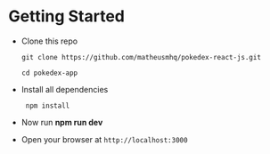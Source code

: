 # Getting Started

- Clone this repo

  ```
  git clone https://github.com/matheusmhq/pokedex-react-js.git

  cd pokedex-app
  ```

- Install all dependencies

  ```
   npm install

  ```

- Now run **npm run dev**

- Open your browser at `http://localhost:3000`


